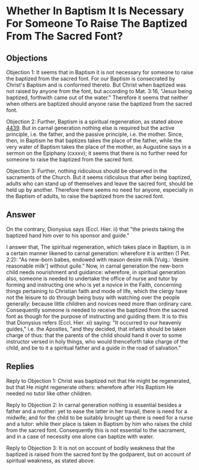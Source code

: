 # Whether In Baptism It Is Necessary For Someone To Raise The Baptized From The Sacred Font?

## Objections

Objection 1: It seems that in Baptism it is not necessary for someone to raise the baptized from the sacred font. For our Baptism is consecrated by Christ's Baptism and is conformed thereto. But Christ when baptized was not raised by anyone from the font, but according to Mat. 3:16, "Jesus being baptized, forthwith came out of the water." Therefore it seems that neither when others are baptized should anyone raise the baptized from the sacred font.

Objection 2: Further, Baptism is a spiritual regeneration, as stated above [4439](A[3]). But in carnal generation nothing else is required but the active principle, i.e. the father, and the passive principle, i.e. the mother. Since, then, in Baptism he that baptizes takes the place of the father, while the very water of Baptism takes the place of the mother, as Augustine says in a sermon on the Epiphany (cxxxv); it seems that there is no further need for someone to raise the baptized from the sacred font.

Objection 3: Further, nothing ridiculous should be observed in the sacraments of the Church. But it seems ridiculous that after being baptized, adults who can stand up of themselves and leave the sacred font, should be held up by another. Therefore there seems no need for anyone, especially in the Baptism of adults, to raise the baptized from the sacred font.

## Answer

On the contrary, Dionysius says (Eccl. Hier. ii) that "the priests taking the baptized hand him over to his sponsor and guide."

I answer that, The spiritual regeneration, which takes place in Baptism, is in a certain manner likened to carnal generation: wherefore it is written (1 Pet. 2:2): "As new-born babes, endowed with reason desire milk [Vulg.: 'desire reasonable milk'] without guile." Now, in carnal generation the new-born child needs nourishment and guidance: wherefore, in spiritual generation also, someone is needed to undertake the office of nurse and tutor by forming and instructing one who is yet a novice in the Faith, concerning things pertaining to Christian faith and mode of life, which the clergy have not the leisure to do through being busy with watching over the people generally: because little children and novices need more than ordinary care. Consequently someone is needed to receive the baptized from the sacred font as though for the purpose of instructing and guiding them. It is to this that Dionysius refers (Eccl. Hier. xi) saying: "It occurred to our heavenly guides," i.e. the Apostles, "and they decided, that infants should be taken charge of thus: that the parents of the child should hand it over to some instructor versed in holy things, who would thenceforth take charge of the child, and be to it a spiritual father and a guide in the road of salvation."

## Replies

Reply to Objection 1: Christ was baptized not that He might be regenerated, but that He might regenerate others: wherefore after His Baptism He needed no tutor like other children.

Reply to Objection 2: In carnal generation nothing is essential besides a father and a mother: yet to ease the latter in her travail, there is need for a midwife; and for the child to be suitably brought up there is need for a nurse and a tutor: while their place is taken in Baptism by him who raises the child from the sacred font. Consequently this is not essential to the sacrament, and in a case of necessity one alone can baptize with water.

Reply to Objection 3: It is not on account of bodily weakness that the baptized is raised from the sacred font by the godparent, but on account of spiritual weakness, as stated above.